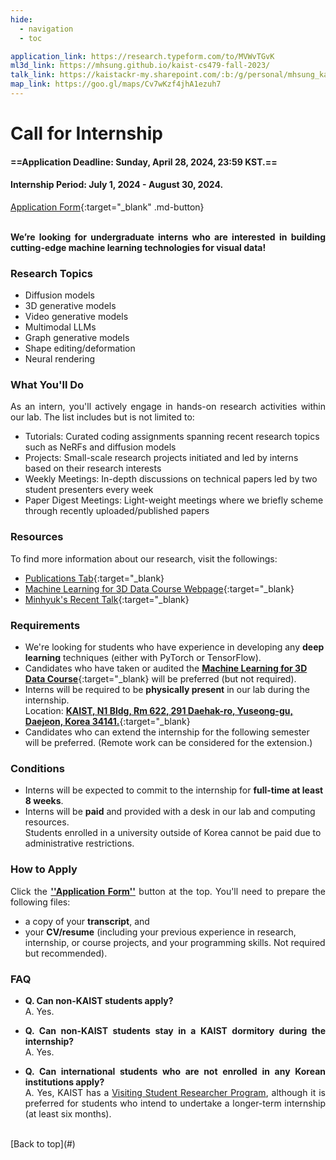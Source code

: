 ```yaml
---
hide:
  - navigation
  - toc

application_link: https://research.typeform.com/to/MVWvTGvK
ml3d_link: https://mhsung.github.io/kaist-cs479-fall-2023/
talk_link: https://kaistackr-my.sharepoint.com/:b:/g/personal/mhsung_kaist_ac_kr/EY5JBy6P7D1DlipHY7chcmwBOEFaUNdLvrou5MpQMgVv3w?e=SLcCde
map_link: https://goo.gl/maps/Cv7wKzf4jhA1ezuh7
---
```


<style>
p { text-align: justify; }

.md-typeset h3 {
    font-weight: bold;
    margin-top: 1em;
}

.md-typeset ul li {
    margin-top: 0em;
    margin-bottom: 0em;
}
</style>


# Call for Internship

#### ==Application Deadline: Sunday, April 28, 2024, 23:59 KST.==
#### Internship Period: July 1, 2024 - August 30, 2024.

[Application Form]({{page.meta.application_link}}){:target="_blank" .md-button}
<br />
<br />


__We’re looking for undergraduate interns who are interested in building cutting-edge machine learning technologies for visual data!__


### Research Topics
- Diffusion models
- 3D generative models
- Video generative models
- Multimodal LLMs
- Graph generative models
- Shape editing/deformation
- Neural rendering

### What You'll Do
As an intern, you'll actively engage in hands-on research activities within our lab. The list includes but is not limited to:

- Tutorials: Curated coding assignments spanning recent research topics such as NeRFs and diffusion models
- Projects: Small-scale research projects initiated and led by interns based on their research interests
- Weekly Meetings: In-depth discussions on technical papers led by two student presenters every week
- Paper Digest Meetings: Light-weight meetings where we briefly scheme through recently uploaded/published papers

### Resources
To find more information about our research, visit the followings:

- [Publications Tab](publications.md){:target="_blank}
- [Machine Learning for 3D Data Course Webpage]({{page.meta.ml3d_link}}){:target="_blank}
- [Minhyuk's Recent Talk]({{page.meta.talk_link}}){:target="_blank}


### Requirements
- We're looking for students who have experience in developing any __deep learning__ techniques (either with PyTorch or TensorFlow).
- Candidates who have taken or audited the [__Machine Learning for 3D Data Course__]({{page.meta.ml3d_link}}){:target="_blank} will be preferred (but not required).
- Interns will be required to be __physically present__ in our lab during the internship.<br>
  Location: [__KAIST, N1 Bldg, Rm 622, 291 Daehak-ro, Yuseong-gu, Daejeon, Korea 34141.__]({{page.meta.map_link}}){:target="_blank}
- Candidates who can extend the internship for the following semester will be preferred. (Remote work can be considered for the extension.)


### Conditions
- Interns will be expected to commit to the internship for __full-time at least 8 weeks__.
- Interns will be __paid__ and provided with a desk in our lab and computing resources.<br>Students enrolled in a university outside of Korea cannot be paid due to administrative restrictions.


### How to Apply
Click the [__''Application Form''__](#) button at the top. You'll need to prepare the following files:

- a copy of your __transcript__, and
- your __CV/resume__ (including your previous experience in research, internship, or course projects, and your programming skills. Not required but recommended).


### FAQ
- __Q. Can non-KAIST students apply?__<br>
A. Yes.

- __Q. Can non-KAIST students stay in a KAIST dormitory during the internship?__<br>
A. Yes.

- __Q. Can international students who are not enrolled in any Korean institutions apply?__<br>
A. Yes, KAIST has a <a href="https://io.kaist.ac.kr/menu/io.do?mguid=D4CD2D0A-21E5-E511-940C-2C44FD7DF8B9" target="_blank">Visiting Student Researcher Program</a>, although it is preferred for students who intend to undertake a longer-term internship (at least six months).


<br />
[Back to top](#)

<br />

